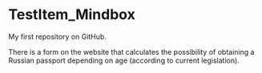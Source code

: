 # TestItem_Mindbox
My first repository on GitHub.


There is a form on the website that calculates the possibility of obtaining a Russian passport depending on age (according to current legislation).
